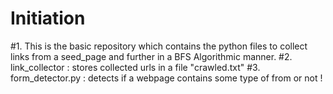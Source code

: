 # Initiation 
#1. This is the basic repository which contains the python files to collect links from a seed_page
   and further in a BFS Algorithmic manner.
#2. link_collector : stores collected urls in a file "crawled.txt"
#3. form_detector.py : detects if a webpage contains some type of from or not !
